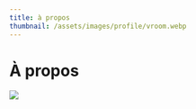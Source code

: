 ```yaml
---
title: à propos
thumbnail: /assets/images/profile/vroom.webp
---
```


# À propos

<img src=" {{ page.thumbnail }}" class="img-profile">
